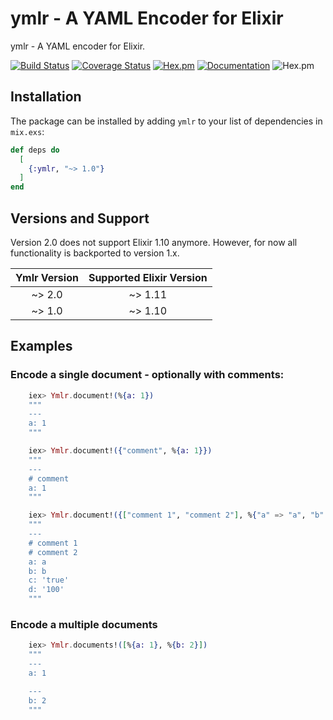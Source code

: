 # ymlr - A YAML Encoder for Elixir

ymlr - A YAML encoder for Elixir.

[![Build Status](https://github.com/ufirstgroup/ymlr/workflows/CI/badge.svg)](https://github.com/ufirstgroup/ymlr/actions?query=workflow%3ACI)
[![Coverage Status](https://coveralls.io/repos/github/ufirstgroup/ymlr/badge.svg?branch=master)](https://coveralls.io/github/ufirstgroup/ymlr?branch=master)
[![Hex.pm](http://img.shields.io/hexpm/v/ymlr.svg?style=flat)](https://hex.pm/packages/ymlr)
[![Documentation](https://img.shields.io/badge/documentation-on%20hexdocs-green.svg)](https://hexdocs.pm/ymlr/)
![Hex.pm](https://img.shields.io/hexpm/l/ymlr.svg?style=flat)

## Installation

The package can be installed by adding `ymlr` to your list of dependencies in `mix.exs`:

```elixir
def deps do
  [
    {:ymlr, "~> 1.0"}
  ]
end
```

## Versions and Support

Version 2.0 does not support Elixir 1.10 anymore. However, for now all functionality is backported to version 1.x.

| Ymlr Version | Supported Elixir Version |
|:-------------:|:-------------:|
| ~> 2.0 | ~> 1.11 |
| ~> 1.0 | ~> 1.10 |

## Examples

### Encode a single document - optionally with comments:

```elixir
    iex> Ymlr.document!(%{a: 1})
    """
    ---
    a: 1
    """

    iex> Ymlr.document!({"comment", %{a: 1}})
    """
    ---
    # comment
    a: 1
    """

    iex> Ymlr.document!({["comment 1", "comment 2"], %{"a" => "a", "b" => :b, "c" => "true", "d" => "100"}})
    """
    ---
    # comment 1
    # comment 2
    a: a
    b: b
    c: 'true'
    d: '100'
    """
```


### Encode a multiple documents

```elixir
    iex> Ymlr.documents!([%{a: 1}, %{b: 2}])
    """
    ---
    a: 1

    ---
    b: 2
    """
```
